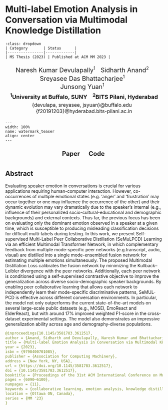 # Multi-label Emotion Analysis in Conversation via Multimodal Knowledge Distillation

```{admonition} Project details
:class: dropdown
| Category       | Status      |
|----------------|-------------|
| MS Thesis (2023) | Published at ACM MM 2023 |
```

<head>
  <style>
    .author-container {
      text-align: center;
      /* font-family: "Times New Roman", Times, serif; */
      /* background: white; */
      /* padding: 15px; */
      width: fit-content;
      margin: 20px auto;
      /* border: 2px solid black; */
      /* border-radius: 8px; */
      /* box-shadow: 4px 4px 10px rgba(0, 0, 0, 0.2); */
    }
    .author-names {
      font-size: 20px;
      /* font-weight: bold; */
    }
    .author-names sup {
      font-size: 14px;
    }
    .affiliations {
      font-size: 18px;
      margin-top: 5px;
      font-weight: bold;
    }
    .emails {
      font-size: 16px;
      margin-top: 5px;
    }
  </style>
</head>

<div class="author-container">
<!-- Author Names -->
<div class="author-names">
    Naresh Kumar Devulapally<sup>1</sup> &nbsp;
    Sidharth Anand<sup>2</sup> &nbsp;
    Sreyasee Das Bhattacharjee<sup>1</sup> &nbsp;
    <br>
    Junsong Yuan<sup>1</sup> &nbsp;
</div>

<!-- Affiliations -->
<div class="affiliations">
    <sup>1</sup>University at Buffalo, SUNY &nbsp;&nbsp;
    <sup>2</sup>BITS Pilani, Hyderabad
</div>

<!-- Emails -->
<div class="emails">
    {devulapa, sreyasee, jsyuan}@buffalo.edu &nbsp;&nbsp;
    {f20191203}@hyderabad.bits-pilani.ac.in
</div>
</div>

```{figure} figures/acmmm-23-teaser.png
---
width: 100%
name: watermark_teaser
align: center
---
```

<head>
  <link rel="stylesheet" href="https://cdnjs.cloudflare.com/ajax/libs/font-awesome/6.4.2/css/all.min.css">
  <style>
    .content {
      text-align: center;
    }
    .social-icons {
      text-align: center;
      margin-top: 10px;
    }
    .social-icons a {
      text-decoration: none;
      font-size: 20px;
      font-weight: bold;
      margin: 10px;
      color: inherit;
      display: inline-block;
    }
    .social-icons i {
      margin-right: 6px;
    }
  </style>
</head>

<div class="social-icons">
    <a href="https://dl.acm.org/doi/10.1145/3581783.3612517" class="button">Paper</a>&nbsp;
    <a href="https://github.com/neuralnaresh/multimodal-emotion-recognition" class="button">Code</a>&nbsp;
    <!-- <a href="#" class="button">Slides</a>&nbsp; -->
</div>

## Abstract

Evaluating speaker emotion in conversations is crucial for various applications requiring human-computer interaction. However, co-occurrences of multiple emotional states (e.g. ‘anger’ and ‘frustration’ may occur together or one may influence the occurrence of the other) and their dynamic evolution may vary dramatically due to the speaker’s internal (e.g., influence of their personalized socio-cultural-educational and demographic backgrounds) and external contexts. Thus far, the previous focus has been on evaluating only the dominant emotion observed in a speaker at a given time, which is susceptible to producing misleading classification decisions for difficult multi-labels during testing. In this work, we present Self-supervised Multi-Label Peer Collaborative Distillation (SeMuLPCD) Learning via an efficient Multimodal Transformer Network, in which complementary feedback from multiple mode-specific peer networks (e.g.transcript, audio, visual) are distilled into a single mode-ensembled fusion network for estimating multiple emotions simultaneously. The proposed Multimodal Distillation Loss calibrates the fusion network by minimizing the Kullback–Leibler divergence with the peer networks. Additionally, each peer network is conditioned using a self-supervised contrastive objective to improve the generalization across diverse socio-demographic speaker backgrounds. By enabling peer collaborative learning that allows each network to independently learn their mode-specific discriminative patterns, SeMUL-PCD is effective across different conversation environments. In particular, the model not only outperforms the current state-of-the-art models on several large-scale public datasets (e.g., MOSEI, EmoReact and ElderReact), but with around 17% improved weighted F1-score in the cross-dataset experimental settings. The model also demonstrates an impressive generalization ability across age and demography-diverse populations.

```yaml
@inproceedings{10.1145/3581783.3612517,
author = {Anand, Sidharth and Devulapally, Naresh Kumar and Bhattacharjee, Sreyasee Das and Yuan, Junsong},
title = {Multi-label Emotion Analysis in Conversation via Multimodal Knowledge Distillation},
year = {2023},
isbn = {9798400701085},
publisher = {Association for Computing Machinery},
address = {New York, NY, USA},
url = {https://doi.org/10.1145/3581783.3612517},
doi = {10.1145/3581783.3612517},
booktitle = {Proceedings of the 31st ACM International Conference on Multimedia},
pages = {6090–6100},
numpages = {11},
keywords = {collaborative learning, emotion analysis, knowledge distillation, multi-label classification, transformer},
location = {Ottawa ON, Canada},
series = {MM '23}
}
```